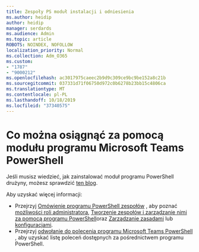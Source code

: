 ```yaml
---
title: Zespoły PS moduł instalacji i odniesienia
ms.author: heidip
author: heidip
manager: serdards
ms.audience: Admin
ms.topic: article
ROBOTS: NOINDEX, NOFOLLOW
localization_priority: Normal
ms.collection: Adm_O365
ms.custom:
- "1787"
- "9000212"
ms.openlocfilehash: ac3017975caeec2b9d9c309ce9bc9be152a8c21b
ms.sourcegitcommit: 037331d71f06750d972c0b6278b23bb15c4806ca
ms.translationtype: MT
ms.contentlocale: pl-PL
ms.lasthandoff: 10/18/2019
ms.locfileid: "37340575"
---
```

# <a name="what-you-can-accomplish-with-microsoft-teams-powershell-module"></a>Co można osiągnąć za pomocą modułu programu Microsoft Teams PowerShell

Jeśli musisz wiedzieć, jak zainstalować moduł programu PowerShell drużyny, możesz sprawdzić [ten blog](https://blogs.technet.microsoft.com/skypehybridguy/2017/11/07/microsoft-teams-powershell-support/).

Aby uzyskać więcej informacji:

- Przejrzyj [Omówienie programu PowerShell zespołów](https://docs.microsoft.com/MicrosoftTeams/teams-powershell-overview) , aby poznać [możliwości roli administratora](https://docs.microsoft.com/MicrosoftTeams/using-admin-roles), [Tworzenie zespołów i zarządzanie nimi za pomocą programu PowerShell](https://docs.microsoft.com/MicrosoftTeams/teams-powershell-overview#creating-and-managing-teams-via-powershell)oraz [Zarządzanie zasadami](https://docs.microsoft.com/MicrosoftTeams/teams-powershell-overview#managing-policies-via-powershell) lub [konfiguracjami](https://docs.microsoft.com/MicrosoftTeams/teams-powershell-overview#managing-configurations-via-powershell). 
- Przejrzyj [odwołanie do polecenia programu Microsoft Teams PowerShell](https://docs.microsoft.com/powershell/module/teams/?view=teams-ps) , aby uzyskać listę poleceń dostępnych za pośrednictwem programu PowerShell. 
